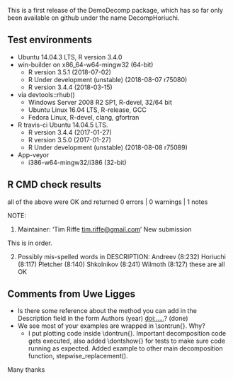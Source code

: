 This is a first release of the DemoDecomp package, which has so far only been available on github under the name DecompHoriuchi.

## Test environments
* Ubuntu 14.04.3 LTS, R version 3.4.0
* win-builder on x86_64-w64-mingw32 (64-bit)
  * R version 3.5.1 (2018-07-02)
  * R Under development (unstable) (2018-08-07 r75080)
  * R version 3.4.4 (2018-03-15)
* via devtools::rhub()
  * Windows Server 2008 R2 SP1, R-devel, 32/64 bit
  * Ubuntu Linux 16.04 LTS, R-release, GCC
  * Fedora Linux, R-devel, clang, gfortran
* R travis-ci Ubuntu 14.04.5 LTS.
  * R version 3.4.4 (2017-01-27)
  * R version 3.5.0 (2017-01-27)
  * R Under development (unstable) (2018-08-08 r75089)
* App-veyor
  * i386-w64-mingw32/i386 (32-bit)

## R CMD check results
all of the above were OK and returned
0 errors | 0 warnings | 1 notes 

NOTE: 
1) Maintainer: ‘Tim Riffe <tim.riffe@gmail.com>’
New submission

This is in order.

2) Possibly mis-spelled words in DESCRIPTION:
  Andreev (8:232)
  Horiuchi (8:117)
  Pletcher (8:140)
  Shkolnikov (8:241)
  Wilmoth (8:127)
these are all OK

## Comments from Uwe Ligges
 * Is there some reference about the method you can add in the Description field in the form Authors (year) <doi:.....>? (done)
 * We see most of your examples are wrapped in \sontrun{}. Why?
   * I put plotting code inside \dontrun{}. Important decomposition code gets executed, also added \dontshow{} for tests to make sure code running as expected. Added example to other main decomposition function, stepwise_replacement().

Many thanks

